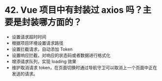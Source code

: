 # 42. Vue 项目中有封装过 axios 吗？主要是封装哪方面的？

- 设置请求超时时间
- 根据项目环境设置请求路径
- 设置拦截请求，自动添加 Token
- 设置响应拦截，对响应的状态码或者数据进行格式化
- 增添请求队列，实现 loading 效果
- 维护取消请求 token，在页面切换时通过导航守卫可以取消上一个页面中正在发送的请求。